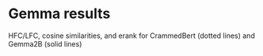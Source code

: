 # Gemma results
HFC/LFC, cosine similarities, and erank for CrammedBert (dotted lines) and Gemma2B (solid lines)
